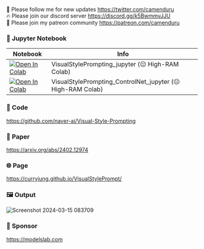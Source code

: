 🐣 Please follow me for new updates https://twitter.com/camenduru <br />
🔥 Please join our discord server https://discord.gg/k5BwmmvJJU <br />
🥳 Please join my patreon community https://patreon.com/camenduru <br />

### 🍊 Jupyter Notebook

| Notebook | Info
| --- | --- |
[![Open In Colab](https://colab.research.google.com/assets/colab-badge.svg)](https://colab.research.google.com/github/camenduru/VisualStylePrompting-jupyter/blob/main/VisualStylePrompting_jupyter.ipynb) | VisualStylePrompting_jupyter (😐 High-RAM Colab)
[![Open In Colab](https://colab.research.google.com/assets/colab-badge.svg)](https://colab.research.google.com/github/camenduru/VisualStylePrompting-jupyter/blob/main/VisualStylePrompting_ControlNet_jupyter.ipynb) | VisualStylePrompting_ControlNet_jupyter (😐 High-RAM Colab)

### 🧬 Code
https://github.com/naver-ai/Visual-Style-Prompting

### 📄 Paper
https://arxiv.org/abs/2402.12974

### 🌐 Page
https://curryjung.github.io/VisualStylePrompt/

### 🖼 Output
![Screenshot 2024-03-15 083709](https://github.com/camenduru/VisualStylePrompting-jupyter/assets/54370274/bd5165bd-e032-4dd2-abae-abca679f136a)

### 🏢 Sponsor
https://modelslab.com
